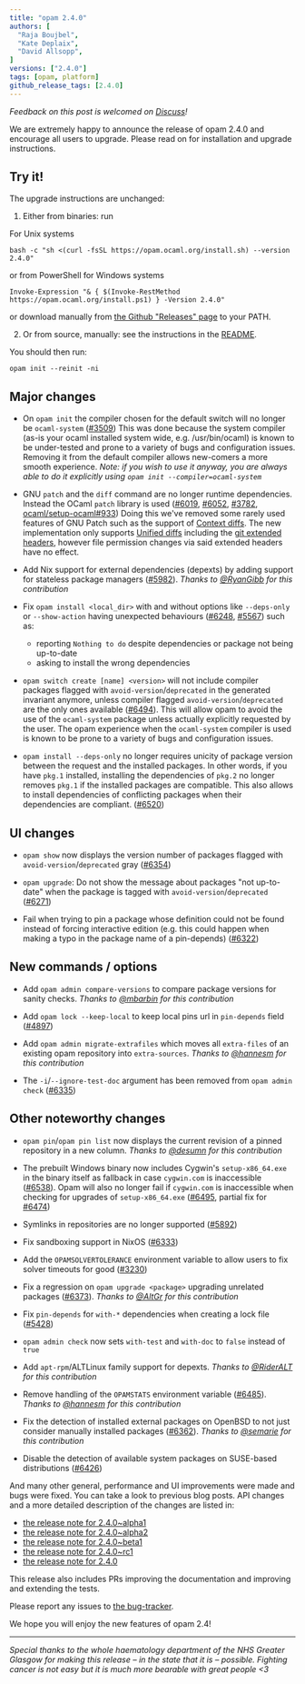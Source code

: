```yaml
---
title: "opam 2.4.0"
authors: [
  "Raja Boujbel",
  "Kate Deplaix",
  "David Allsopp",
]
versions: ["2.4.0"]
tags: [opam, platform]
github_release_tags: [2.4.0]
---
```


_Feedback on this post is welcomed on [Discuss](https://discuss.ocaml.org/t/ann-opam-2-4-0-is-out/16989)!_

We are extremely happy to announce the release of opam 2.4.0 and encourage all users to upgrade.
Please read on for installation and upgrade instructions.

## Try it!

The upgrade instructions are unchanged:

1. Either from binaries: run

For Unix systems
```
bash -c "sh <(curl -fsSL https://opam.ocaml.org/install.sh) --version 2.4.0"
```
or from PowerShell for Windows systems
```
Invoke-Expression "& { $(Invoke-RestMethod https://opam.ocaml.org/install.ps1) } -Version 2.4.0"
```
or download manually from [the Github "Releases" page](https://github.com/ocaml/opam/releases/tag/2.4.0) to your PATH.

2. Or from source, manually: see the instructions in the [README](https://github.com/ocaml/opam/tree/2.4.0#compiling-this-repo).


You should then run:
```
opam init --reinit -ni
```


## Major changes

* On `opam init` the compiler chosen for the default switch will no longer be `ocaml-system` ([#3509](https://github.com/ocaml/opam/issues/3509))
  This was done because the system compiler (as-is your ocaml installed system wide, e.g. /usr/bin/ocaml) is known to be under-tested and prone to a variety of bugs and configuration issues.
  Removing it from the default compiler allows new-comers a more smooth experience.
  *Note: if you wish to use it anyway, you are always able to do it explicitly using `opam init --compiler=ocaml-system`*

* GNU `patch` and the `diff` command are no longer runtime dependencies. Instead the OCaml `patch` library is used ([#6019](https://github.com/ocaml/opam/issues/6019), [#6052](https://github.com/ocaml/opam/issues/6052), [#3782](https://github.com/ocaml/opam/issues/3782), [ocaml/setup-ocaml#933](https://github.com/ocaml/setup-ocaml/pull/933))
  Doing this we've removed some rarely used features of GNU Patch such as the support of [Context diffs](https://www.gnu.org/software/diffutils/manual/html_node/Example-Context.html).
  The new implementation only supports [Unified diffs](https://www.gnu.org/software/diffutils/manual/html_node/Example-Unified.html) including the [git extended headers](https://git-scm.com/docs/diff-format), however file permission changes via said extended headers have no effect.

* Add Nix support for external dependencies (depexts) by adding support for stateless package managers ([#5982](https://github.com/ocaml/opam/issues/5982)). *Thanks to [@RyanGibb](https://github.com/RyanGibb) for this contribution*

* Fix `opam install <local_dir>` with and without options like `--deps-only` or `--show-action` having unexpected behaviours ([#6248](https://github.com/ocaml/opam/issues/6248), [#5567](https://github.com/ocaml/opam/issues/5567)) such as:
  * reporting `Nothing to do` despite dependencies or package not being up-to-date
  * asking to install the wrong dependencies

* `opam switch create [name] <version>` will not include compiler packages flagged with `avoid-version`/`deprecated` in the generated invariant anymore, unless compiler flagged `avoid-version`/`deprecated` are the only ones available ([#6494](https://github.com/ocaml/opam/pull/6494)). This will allow opam to avoid the use of the `ocaml-system` package unless actually explicitly requested by the user. The opam experience when the `ocaml-system` compiler is used is known to be prone to a variety of bugs and configuration issues.

* `opam install --deps-only` no longer requires unicity of package version between the request and the installed packages. In other words, if you have `pkg.1` installed, installing the dependencies of `pkg.2` no longer removes `pkg.1` if the installed packages are compatible. This also allows to install dependencies of conflicting packages when their dependencies are compliant. ([#6520](https://github.com/ocaml/opam/issues/6520))


## UI changes

* `opam show` now displays the version number of packages flagged with `avoid-version`/`deprecated` gray ([#6354](https://github.com/ocaml/opam/issues/6354))

* `opam upgrade`: Do not show the message about packages "not up-to-date" when the package is tagged with `avoid-version`/`deprecated` ([#6271](https://github.com/ocaml/opam/issues/6271))

* Fail when trying to pin a package whose definition could not be found instead of forcing interactive edition (e.g. this could happen when making a typo in the package name of a pin-depends) ([#6322](https://github.com/ocaml/opam/issues/6322))


## New commands / options

* Add `opam admin compare-versions` to compare package versions for sanity checks. *Thanks to [@mbarbin](https://github.com/mbarbin) for this contribution*

* Add `opam lock --keep-local` to keep local pins url in `pin-depends` field ([#4897](https://github.com/ocaml/opam/issues/4897))

* Add `opam admin migrate-extrafiles` which moves all `extra-files` of an existing opam repository into `extra-sources`. *Thanks to [@hannesm](https://github.com/hannesm) for this contribution*

* The `-i`/`--ignore-test-doc` argument has been removed from `opam admin check` ([#6335](https://github.com/ocaml/opam/issues/6335))


## Other noteworthy changes

* `opam pin`/`opam pin list` now displays the current revision of a pinned repository in a new column. *Thanks to [@desumn](https://github.com/desumn) for this contribution*

* The prebuilt Windows binary now includes Cygwin's `setup-x86_64.exe` in the binary itself as fallback in case `cygwin.com` is inaccessible ([#6538](https://github.com/ocaml/opam/issues/6538)). Opam will also no longer fail if `cygwin.com` is inaccessible when checking for upgrades of `setup-x86_64.exe` ([#6495](https://github.com/ocaml/opam/issues/6495), partial fix for [#6474](https://github.com/ocaml/opam/issues/6474))

* Symlinks in repositories are no longer supported ([#5892](https://github.com/ocaml/opam/issues/5892))

* Fix sandboxing support in NixOS ([#6333](https://github.com/ocaml/opam/issues/6333))

* Add the `OPAMSOLVERTOLERANCE` environment variable to allow users to fix solver timeouts for good ([#3230](https://github.com/ocaml/opam/issues/3230))

* Fix a regression on `opam upgrade <package>` upgrading unrelated packages ([#6373](https://github.com/ocaml/opam/issues/6373)). *Thanks to [@AltGr](https://github.com/AltGr) for this contribution*

* Fix `pin-depends` for `with-*` dependencies when creating a lock file ([#5428](https://github.com/ocaml/opam/issues/5428))

* `opam admin check` now sets `with-test` and `with-doc` to `false` instead of `true`

* Add `apt-rpm`/ALTLinux family support for depexts. *Thanks to [@RiderALT](https://github.com/RiderALT) for this contribution*

* Remove handling of the `OPAMSTATS` environment variable ([#6485](https://github.com/ocaml/opam/pull/6485)). *Thanks to [@hannesm](https://github.com/hannesm) for this contribution*

* Fix the detection of installed external packages on OpenBSD to not just consider manually installed packages ([#6362](https://github.com/ocaml/opam/issues/6362)). *Thanks to [@semarie](https://github.com/semarie) for this contribution*

* Disable the detection of available system packages on SUSE-based distributions ([#6426](https://github.com/ocaml/opam/issues/6426))


And many other general, performance and UI improvements were made and bugs were fixed.
You can take a look to previous blog posts.
API changes and a more detailed description of the changes are listed in:
- [the release note for 2.4.0~alpha1](https://github.com/ocaml/opam/releases/tag/2.4.0-alpha1)
- [the release note for 2.4.0~alpha2](https://github.com/ocaml/opam/releases/tag/2.4.0-alpha2)
- [the release note for 2.4.0~beta1](https://github.com/ocaml/opam/releases/tag/2.4.0-beta1)
- [the release note for 2.4.0~rc1](https://github.com/ocaml/opam/releases/tag/2.4.0-rc1)
- [the release note for 2.4.0](https://github.com/ocaml/opam/releases/tag/2.4.0)

This release also includes PRs improving the documentation and improving
and extending the tests.


Please report any issues to [the bug-tracker](https://github.com/ocaml/opam/issues).

We hope you will enjoy the new features of opam 2.4!


---
*Special thanks to the whole haematology department of the NHS Greater Glasgow for making this release – in the state that it is – possible. Fighting cancer is not easy but it is much more bearable with great people <3*
